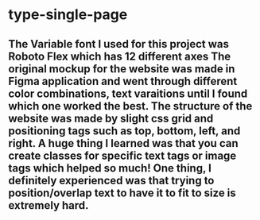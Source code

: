 # type-single-page

 ## The Variable font I used for this project was Roboto Flex which has 12 different axes The original mockup for the website was made in Figma application and went through different color combinations, text varaitions until I found which one worked the best. The structure of the website was made by slight css grid and positioning tags such as top, bottom, left, and right. A huge thing I learned was that you can create classes for specific text tags or image tags which helped so much! One thing, I definitely experienced was that trying to position/overlap text to have it to fit to size is extremely hard.

